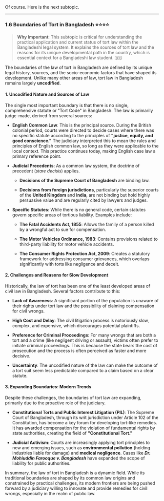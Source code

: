 Of course. Here is the next subtopic.

---

### 1.6 Boundaries of Tort in Bangladesh ⭐⭐⭐⭐

> **Why Important**: This subtopic is critical for understanding the practical application and current status of tort law within the Bangladeshi legal system. It explains the sources of tort law and the reasons for its unique developmental path in the country, which is essential context for a Bangladeshi law student. 🇧🇩

The boundaries of the law of tort in Bangladesh are defined by its unique legal history, sources, and the socio-economic factors that have shaped its development. Unlike many other areas of law, tort law in Bangladesh remains largely **uncodified**.

#### 1. Uncodified Nature and Sources of Law

The single most important boundary is that there is no single, comprehensive statute or "Tort Code" in Bangladesh. The law is primarily judge-made, derived from several sources:

- **English Common Law**: This is the principal source. During the British colonial period, courts were directed to decide cases where there was no specific statute according to the principles of **"justice, equity, and good conscience."** The judiciary interpreted this to mean the rules and principles of English common law, so long as they were applicable to the local context. This practice continues today, making English case law a primary reference point.
    
- **Judicial Precedents**: As a common law system, the doctrine of precedent (_stare decisis_) applies.
    
    - **Decisions of the Supreme Court of Bangladesh** are binding law.
        
    - **Decisions from foreign jurisdictions**, particularly the superior courts of the **United Kingdom** and **India**, are not binding but hold highly persuasive value and are regularly cited by lawyers and judges.
        
- **Specific Statutes**: While there is no general code, certain statutes govern specific areas of tortious liability. Examples include:
    
    - **The Fatal Accidents Act, 1855**: Allows the family of a person killed by a wrongful act to sue for compensation.
        
    - **The Motor Vehicles Ordinance, 1983**: Contains provisions related to third-party liability for motor vehicle accidents.
        
    - **The Consumer Rights Protection Act, 2009**: Creates a statutory framework for addressing consumer grievances, which overlaps significantly with torts like negligence and deceit.
        

#### 2. Challenges and Reasons for Slow Development

Historically, the law of tort has been one of the least developed areas of civil law in Bangladesh. Several factors contribute to this:

- **Lack of Awareness**: A significant portion of the population is unaware of their rights under tort law and the possibility of claiming compensation for civil wrongs.
    
- **High Cost and Delay**: The civil litigation process is notoriously slow, complex, and expensive, which discourages potential plaintiffs.
    
- **Preference for Criminal Proceedings**: For many wrongs that are both a tort and a crime (like negligent driving or assault), victims often prefer to initiate criminal proceedings. This is because the state bears the cost of prosecution and the process is often perceived as faster and more decisive.
    
- **Uncertainty**: The uncodified nature of the law can make the outcome of a tort suit seem less predictable compared to a claim based on a clear statute.
    

#### 3. Expanding Boundaries: Modern Trends

Despite these challenges, the boundaries of tort law are expanding, primarily due to the proactive role of the judiciary.

- **Constitutional Torts and Public Interest Litigation (PIL)**: The Supreme Court of Bangladesh, through its writ jurisdiction under Article 102 of the Constitution, has become a key forum for developing tort-like remedies. It has awarded compensation for the violation of fundamental rights by state authorities, creating the field of **"Constitutional Tort."**
    
- **Judicial Activism**: Courts are increasingly applying tort principles to new and emerging issues, such as **environmental pollution** (holding industries liable for damage) and **medical negligence**. Cases like **_Dr. Mohiuddin Farooque v. Bangladesh_** have expanded the scope of liability for public authorities.
    

In summary, the law of tort in Bangladesh is a dynamic field. While its traditional boundaries are shaped by its common law origins and constrained by practical challenges, its modern frontiers are being pushed forward by a judiciary willing to innovate and provide remedies for civil wrongs, especially in the realm of public law.